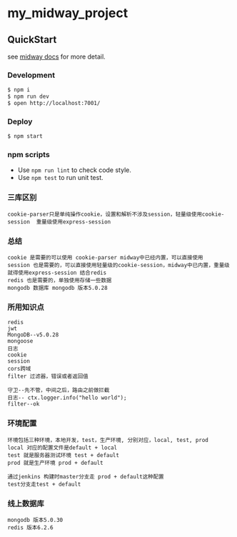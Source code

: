 # my_midway_project

## QuickStart

<!-- add docs here for user -->

see [midway docs][midway] for more detail.

### Development

```bash
$ npm i
$ npm run dev
$ open http://localhost:7001/
```

### Deploy

```bash
$ npm start
```

### npm scripts

- Use `npm run lint` to check code style.
- Use `npm test` to run unit test.


[midway]: https://midwayjs.org

### 三库区别
```
cookie-parser只是单纯操作cookie，设置和解析不涉及session，轻量级使用cookie-session  重量级使用express-session
```

### 总结
```
cookie 是需要的可以使用 cookie-parser midway中已经内置，可以直接使用
session 也是需要的，可以直接使用轻量级的cookie-session，midway中已内置，重量级就得使用express-session 结合redis
redis 也是需要的，单独使用存储一些数据
mongodb 数据库 mongodb 版本5.0.28
```

### 所用知识点
```
redis
jwt
MongoDB--v5.0.28
mongoose
日志
cookie
session
cors跨域
filter 过滤器，错误或者返回值

守卫--先不管，中间之后，路由之前做拦截
日志-- ctx.logger.info("hello world");
filter--ok

```
### 环境配置
```
环境包括三种环境，本地开发，test，生产环境, 分别对应，local, test, prod
local 对应的配置文件是default + local
test 就是服务器测试环境 test + default
prod 就是生产环境 prod + default

通过jenkins 构建时master分支走 prod + default这种配置
test分支走test + default
```

### 线上数据库
```
mongodb 版本5.0.30
redis 版本6.2.6

```